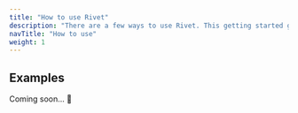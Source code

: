 ```yaml
---
title: "How to use Rivet"
description: "There are a few ways to use Rivet. This getting started guide will help get up an running in no time."
navTitle: "How to use"
weight: 1
---
```


## Examples

Coming soon... :ghost:
